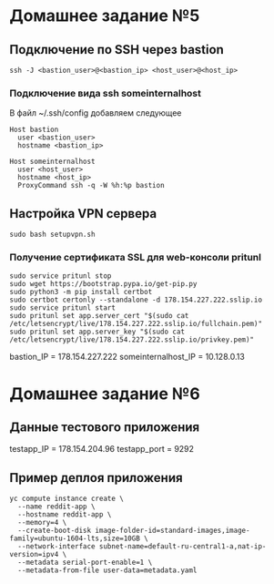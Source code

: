 #  Домашнее задание №5

## Подключение по SSH через bastion

```
ssh -J <bastion_user>@<bastion_ip> <host_user>@<host_ip>
```

### Подключение вида ssh someinternalhost

В файл ~/.ssh/config добавляем следующее

```
Host bastion
  user <bastion_user>
  hostname <bastion_ip>

Host someinternalhost
  user <host_user>
  hostname <host_ip>
  ProxyCommand ssh -q -W %h:%p bastion
```

## Настройка VPN сервера

```shell
sudo bash setupvpn.sh
```

### Получение сертификата SSL для web-консоли pritunl

```shell
sudo service pritunl stop
sudo wget https://bootstrap.pypa.io/get-pip.py
sudo python3 -m pip install certbot
sudo certbot certonly --standalone -d 178.154.227.222.sslip.io
sudo service pritunl start
sudo pritunl set app.server_cert "$(sudo cat /etc/letsencrypt/live/178.154.227.222.sslip.io/fullchain.pem)"
sudo pritunl set app.server_key "$(sudo cat /etc/letsencrypt/live/178.154.227.222.sslip.io/privkey.pem)"

```

bastion_IP = 178.154.227.222
someinternalhost_IP = 10.128.0.13

# Домашнее задание №6

## Данные тестового приложения

testapp_IP = 178.154.204.96
testapp_port = 9292

## Пример деплоя приложения

```shell
yc compute instance create \
  --name reddit-app \
  --hostname reddit-app \
  --memory=4 \
  --create-boot-disk image-folder-id=standard-images,image-family=ubuntu-1604-lts,size=10GB \
  --network-interface subnet-name=default-ru-central1-a,nat-ip-version=ipv4 \
  --metadata serial-port-enable=1 \
  --metadata-from-file user-data=metadata.yaml
```
